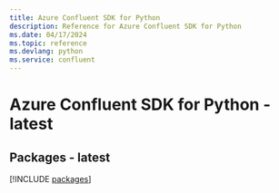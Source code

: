 ```yaml
---
title: Azure Confluent SDK for Python
description: Reference for Azure Confluent SDK for Python
ms.date: 04/17/2024
ms.topic: reference
ms.devlang: python
ms.service: confluent
---
```

# Azure Confluent SDK for Python - latest
## Packages - latest
[!INCLUDE [packages](confluent-index.md)]